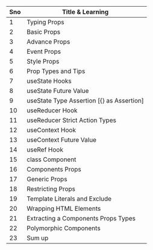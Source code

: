| Sno | Title & Learning                          |
| --- | ----------------------------------------- |
| 1   | Typing Props                              |
| 2   | Basic Props                               |
| 3   | Advance Props                             |
| 4   | Event Props                               |
| 5   | Style Props                               |
| 6   | Prop Types and Tips                       |
| 7   | useState Hooks                            |
| 8   | useState Future Value                     |
| 9   | useState Type Assertion [{} as Assertion] |
| 10  | useReducer Hook                           |
| 11  | useReducer Strict Action Types            |
| 12  | useContext Hook                           |
| 13  | useContext Future Value                   |
| 14  | useRef Hook                               |
| 15  | class Component                           |
| 16  | Components Props                          |
| 17  | Generic Props                             |
| 18  | Restricting Props                         |
| 19  | Template Literals and Exclude             |
| 20  | Wrapping HTML Elements                    |
| 21  | Extracting a Components Props Types       |
| 22  | Polymorphic Components                    |
| 23  | Sum up                                    |
